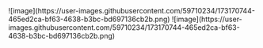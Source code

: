 <div>
</div>
![image](https://user-images.githubusercontent.com/59710234/173170744-465ed2ca-bf63-4638-b3bc-bd697136cb2b.png)
![image](https://user-images.githubusercontent.com/59710234/173170744-465ed2ca-bf63-4638-b3bc-bd697136cb2b.png)
